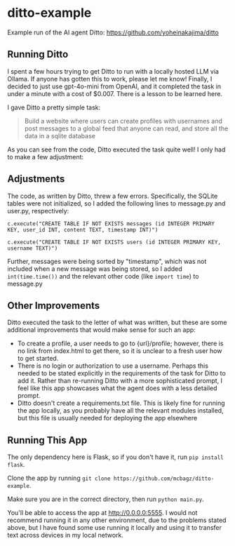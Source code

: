 # ditto-example
Example run of the AI agent Ditto: https://github.com/yoheinakajima/ditto

## Running Ditto
I spent a few hours trying to get Ditto to run with a locally hosted LLM via Ollama. If anyone has gotten this to work, please let me know! Finally, I decided to just use gpt-4o-mini from OpenAI, and it completed the task in under a minute with a cost of $0.007. There is a lesson to be learned here.

I gave Ditto a pretty simple task: 
>Build a website where users can create profiles with usernames and post messages to a global feed that anyone can read, and store all the data in a sqlite database

As you can see from the code, Ditto executed the task quite well! I only had to make a few adjustment:

## Adjustments
The code, as written by Ditto, threw a few errors. Specifically, the SQLite tables were not initialized, so I added the following lines to message.py and user.py, respectively:

```c.execute("CREATE TABLE IF NOT EXISTS messages (id INTEGER PRIMARY KEY, user_id INT, content TEXT, timestamp INT)")```

```c.execute("CREATE TABLE IF NOT EXISTS users (id INTEGER PRIMARY KEY, username TEXT)")```

Further, messages were being sorted by "timestamp", which was not included when a new message was being stored, so I added `int(time.time())` and the relevant other code (like `import time`) to message.py

## Other Improvements
Ditto executed the task to the letter of what was written, but these are some additional improvements that would make sense for such an app:
- To create a profile, a user needs to go to {url}/profile; however, there is no link from index.html to get there, so it is unclear to a fresh user how to get started.
- There is no login or authorization to use a username. Perhaps this needed to be stated explicitly in the requirements of the task for Ditto to add it. Rather than re-running Ditto with a more sophisticated prompt, I feel like this app showcases what the agent does with a less detailed prompt.
- Ditto doesn't create a requirements.txt file. This is likely fine for running the app locally, as you probably have all the relevant modules installed, but this file is usually needed for deploying the app elsewhere

## Running This App
The only dependency here is Flask, so if you don't have it, run `pip install flask`.

Clone the app by running `git clone https://github.com/mcbagz/ditto-example`.

Make sure you are in the correct directory, then run `python main.py`.

You'll be able to access the app at http://0.0.0.0:5555. I would not recommend running it in any other environment, due to the problems stated above, but I have found some use running it locally and using it to transfer text across devices in my local network.
